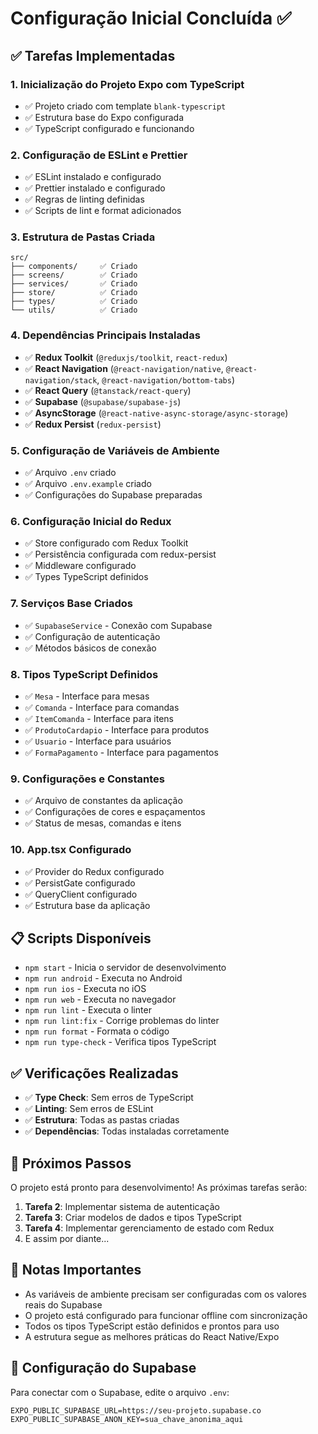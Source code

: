 # Configuração Inicial Concluída ✅

## ✅ Tarefas Implementadas

### 1. Inicialização do Projeto Expo com TypeScript
- ✅ Projeto criado com template `blank-typescript`
- ✅ Estrutura base do Expo configurada
- ✅ TypeScript configurado e funcionando

### 2. Configuração de ESLint e Prettier
- ✅ ESLint instalado e configurado
- ✅ Prettier instalado e configurado
- ✅ Regras de linting definidas
- ✅ Scripts de lint e format adicionados

### 3. Estrutura de Pastas Criada
```
src/
├── components/     ✅ Criado
├── screens/        ✅ Criado
├── services/       ✅ Criado
├── store/          ✅ Criado
├── types/          ✅ Criado
└── utils/          ✅ Criado
```

### 4. Dependências Principais Instaladas
- ✅ **Redux Toolkit** (`@reduxjs/toolkit`, `react-redux`)
- ✅ **React Navigation** (`@react-navigation/native`, `@react-navigation/stack`, `@react-navigation/bottom-tabs`)
- ✅ **React Query** (`@tanstack/react-query`)
- ✅ **Supabase** (`@supabase/supabase-js`)
- ✅ **AsyncStorage** (`@react-native-async-storage/async-storage`)
- ✅ **Redux Persist** (`redux-persist`)

### 5. Configuração de Variáveis de Ambiente
- ✅ Arquivo `.env` criado
- ✅ Arquivo `.env.example` criado
- ✅ Configurações do Supabase preparadas

### 6. Configuração Inicial do Redux
- ✅ Store configurado com Redux Toolkit
- ✅ Persistência configurada com redux-persist
- ✅ Middleware configurado
- ✅ Types TypeScript definidos

### 7. Serviços Base Criados
- ✅ `SupabaseService` - Conexão com Supabase
- ✅ Configuração de autenticação
- ✅ Métodos básicos de conexão

### 8. Tipos TypeScript Definidos
- ✅ `Mesa` - Interface para mesas
- ✅ `Comanda` - Interface para comandas
- ✅ `ItemComanda` - Interface para itens
- ✅ `ProdutoCardapio` - Interface para produtos
- ✅ `Usuario` - Interface para usuários
- ✅ `FormaPagamento` - Interface para pagamentos

### 9. Configurações e Constantes
- ✅ Arquivo de constantes da aplicação
- ✅ Configurações de cores e espaçamentos
- ✅ Status de mesas, comandas e itens

### 10. App.tsx Configurado
- ✅ Provider do Redux configurado
- ✅ PersistGate configurado
- ✅ QueryClient configurado
- ✅ Estrutura base da aplicação

## 📋 Scripts Disponíveis

- `npm start` - Inicia o servidor de desenvolvimento
- `npm run android` - Executa no Android
- `npm run ios` - Executa no iOS  
- `npm run web` - Executa no navegador
- `npm run lint` - Executa o linter
- `npm run lint:fix` - Corrige problemas do linter
- `npm run format` - Formata o código
- `npm run type-check` - Verifica tipos TypeScript

## ✅ Verificações Realizadas

- ✅ **Type Check**: Sem erros de TypeScript
- ✅ **Linting**: Sem erros de ESLint
- ✅ **Estrutura**: Todas as pastas criadas
- ✅ **Dependências**: Todas instaladas corretamente

## 🚀 Próximos Passos

O projeto está pronto para desenvolvimento! As próximas tarefas serão:

1. **Tarefa 2**: Implementar sistema de autenticação
2. **Tarefa 3**: Criar modelos de dados e tipos TypeScript
3. **Tarefa 4**: Implementar gerenciamento de estado com Redux
4. E assim por diante...

## 📝 Notas Importantes

- As variáveis de ambiente precisam ser configuradas com os valores reais do Supabase
- O projeto está configurado para funcionar offline com sincronização
- Todos os tipos TypeScript estão definidos e prontos para uso
- A estrutura segue as melhores práticas do React Native/Expo

## 🔧 Configuração do Supabase

Para conectar com o Supabase, edite o arquivo `.env`:

```env
EXPO_PUBLIC_SUPABASE_URL=https://seu-projeto.supabase.co
EXPO_PUBLIC_SUPABASE_ANON_KEY=sua_chave_anonima_aqui
```